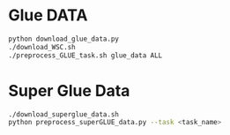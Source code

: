 # Glue DATA

```bash
python download_glue_data.py
./download_WSC.sh
./preprocess_GLUE_task.sh glue_data ALL
```

# Super Glue Data

```bash
./download_superglue_data.sh
python preprocess_superGLUE_data.py --task <task_name>
```
